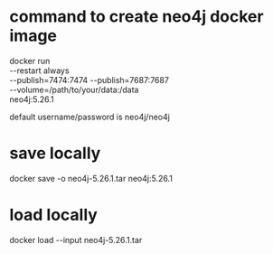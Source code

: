 # command to create neo4j docker image

docker run \
    --restart always \
    --publish=7474:7474 --publish=7687:7687 \
    --volume=/path/to/your/data:/data \
    neo4j:5.26.1

default username/password is neo4j/neo4j

# save locally 

docker save -o neo4j-5.26.1.tar neo4j:5.26.1

# load locally
docker load --input neo4j-5.26.1.tar